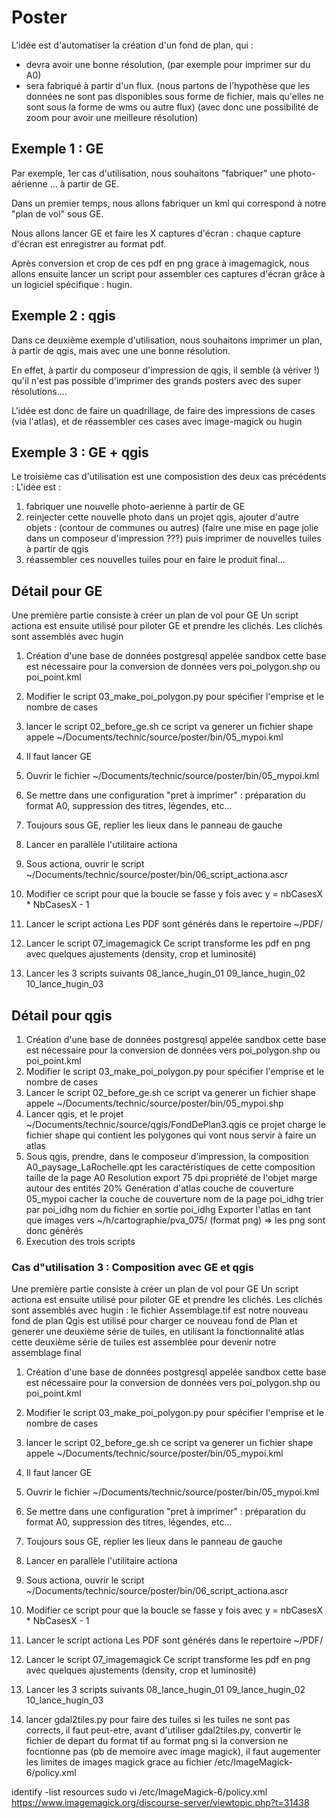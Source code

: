 # Poster

L’idée est d'automatiser la création d'un fond de plan, qui :
- devra avoir une bonne résolution, (par exemple pour imprimer sur du A0)
- sera fabriqué à partir d'un flux.
  (nous partons de l’hypothèse que les données ne sont pas disponibles
   sous forme de fichier, mais qu'elles ne sont sous la forme de wms ou autre flux)
   (avec donc une possibilité de zoom pour avoir une meilleure résolution)


## Exemple 1 : GE

Par exemple, 1er cas d'utilisation, nous souhaitons "fabriquer"
une photo-aérienne ... à partir de GE.

Dans un premier temps, nous allons fabriquer un kml qui correspond à notre "plan de vol" sous GE.

Nous allons lancer GE et faire les X captures d'écran : chaque capture d'écran est enregistrer au format pdf.

Après conversion et crop de ces pdf en png grace à imagemagick,
nous allons ensuite lancer un script pour assembler ces captures d'écran grâce à un logiciel spécifique : hugin.

## Exemple 2 : qgis

Dans ce deuxième exemple d'utilisation, nous souhaitons imprimer un plan,
à partir de qgis, mais avec une une bonne résolution.

En effet, à partir du composeur d'impression de qgis, il semble (à vériver !)
qu'il n'est pas possible d'imprimer des grands posters avec des super résolutions....

L'idée est donc de faire un quadrillage, de faire des impressions de cases (via l'atlas),
et de réassembler ces cases avec image-magick ou hugin

## Exemple 3 : GE + qgis

Le troisième cas d'utilisation est une composistion des deux cas précédents :
L'idée est :
1. fabriquer une nouvelle photo-aerienne à partir de GE
2. reinjecter cette nouvelle photo dans un projet qgis,
ajouter d'autre objets : (contour de communes ou autres)
(faire une mise en page jolie dans un composeur d'impression ???)
puis imprimer de nouvelles tuiles à partir de qgis
3. réassembler ces nouvelles tuiles pour en faire le produit final...


## Détail pour GE

Une première partie consiste à créer un plan de vol pour GE
Un script actiona est ensuite utilisé pour piloter GE et prendre les clichés.
Les clichés sont assemblés avec hugin

1. Création d'une base de données postgresql appelée sandbox
cette base est nécessaire pour la conversion de données vers poi_polygon.shp ou poi_point.kml
2. Modifier le script 03_make_poi_polygon.py pour
spécifier l'emprise et le nombre de cases
3. lancer le script 02_before_ge.sh
ce script va generer un fichier shape appele
~/Documents/technic/source/poster/bin/05_mypoi.kml
4. Il faut lancer GE
5. Ouvrir le fichier
~/Documents/technic/source/poster/bin/05_mypoi.kml
6. Se mettre dans une configuration "pret à imprimer" :
préparation du format A0, suppression des titres, légendes, etc...

7. Toujours sous GE, replier les lieux dans le panneau de gauche

8. Lancer en parallèle l'utilitaire actiona
9. Sous actiona, ouvrir le script
~/Documents/technic/source/poster/bin/06_script_actiona.ascr
10. Modifier ce script pour que la boucle se fasse y fois avec y = nbCasesX * NbCasesX - 1
11. Lancer le script actiona
Les PDF sont générés dans le repertoire
~/PDF/
12. Lancer le script 07_imagemagick
Ce script transforme les pdf en png avec quelques ajustements (density, crop et luminosité)
13. Lancer les 3 scripts suivants
08_lance_hugin_01
09_lance_hugin_02
10_lance_hugin_03


## Détail pour qgis

1. Création d'une base de données postgresql appelée sandbox
cette base est nécessaire pour la conversion de données vers poi_polygon.shp ou poi_point.kml
2. Modifier le script 03_make_poi_polygon.py pour
spécifier l'emprise et le nombre de cases
3. Lancer le script 02_before_ge.sh
ce script va generer un fichier shape appele
~/Documents/technic/source/poster/bin/05_mypoi.shp
4. Lancer qgis, et le projet
~/Documents/technic/source/qgis/FondDePlan3.qgis
ce projet charge le fichier shape qui contient les polygones qui vont
nous servir à faire un atlas
5. Sous qgis, prendre, dans le composeur d'impression,
la composition
A0_paysage_LaRochelle.qpt
les caractéristiques de cette composition
taille de la page A0
Resolution export 75 dpi
propriété de l'objet
marge autour des entités 20%
Genération d'atlas
couche de couverture
05_mypoi
cacher la couche de couverture
nom de la page poi_idhg
trier par
poi_idhg
nom du fichier en sortie
poi_idhg
Exporter l'atlas en tant que images
vers ~/h/cartographie/pva_075/
(format png)
=> les png sont donc générés
6. Execution des trois scripts


### Cas d"utilisation 3 : Composition avec GE et qgis

Une première partie consiste à créer un plan de vol pour GE
Un script actiona est ensuite utilisé pour piloter GE et prendre les clichés.
Les clichés sont assemblés avec hugin : le fichier Assemblage.tif est notre nouveau fond de plan
Qgis est utilisé pour charger ce nouveau fond de Plan et generer
une deuxième série de tuiles, en utilisant la fonctionnalité atlas
cette deuxième série de tuiles est assemblée pour devenir notre assemblage final

1. Création d'une base de données postgresql appelée sandbox
cette base est nécessaire pour la conversion de données vers poi_polygon.shp ou poi_point.kml
2. Modifier le script 03_make_poi_polygon.py pour
spécifier l'emprise et le nombre de cases
3. lancer le script 02_before_ge.sh
ce script va generer un fichier shape appele
~/Documents/technic/source/poster/bin/05_mypoi.kml
4. Il faut lancer GE
5. Ouvrir le fichier
~/Documents/technic/source/poster/bin/05_mypoi.kml
6. Se mettre dans une configuration "pret à imprimer" :
préparation du format A0, suppression des titres, légendes, etc...

7. Toujours sous GE, replier les lieux dans le panneau de gauche

8. Lancer en parallèle l'utilitaire actiona
9. Sous actiona, ouvrir le script
~/Documents/technic/source/poster/bin/06_script_actiona.ascr
10. Modifier ce script pour que la boucle se fasse y fois avec y = nbCasesX * NbCasesX - 1
11. Lancer le script actiona
Les PDF sont générés dans le repertoire
~/PDF/
12. Lancer le script 07_imagemagick
Ce script transforme les pdf en png avec quelques ajustements (density, crop et luminosité)
13. Lancer les 3 scripts suivants
08_lance_hugin_01
09_lance_hugin_02
10_lance_hugin_03
14. lancer gdal2tiles.py pour faire des tuiles
si les tuiles ne sont pas corrects, il faut peut-etre, avant d'utiliser gdal2tiles.py,
convertir le fichier de depart du format tif au format png
si la conversion ne focntionne pas (pb de memoire avec image magick),
il faut augementer les limites de images magick grace au fichier
/etc/ImageMagick-6/policy.xml

identify -list resources
sudo vi /etc/ImageMagick-6/policy.xml
https://www.imagemagick.org/discourse-server/viewtopic.php?t=31438
